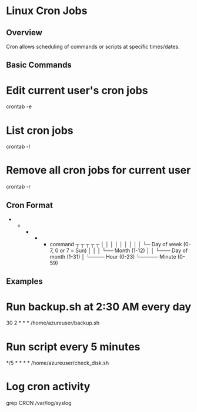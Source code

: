 # Linux Cron Jobs

## Overview
Cron allows scheduling of commands or scripts at specific times/dates.

## Basic Commands

# Edit current user's cron jobs
crontab -e

# List cron jobs
crontab -l

# Remove all cron jobs for current user
crontab -r

## Cron Format

* * * * * command
┬ ┬ ┬ ┬ ┬
│ │ │ │ │
│ │ │ │ └─ Day of week (0-7, 0 or 7 = Sun)
│ │ │ └── Month (1-12)
│ │ └─── Day of month (1-31)
│ └──── Hour (0-23)
└───── Minute (0-59)

## Examples

# Run backup.sh at 2:30 AM every day
30 2 * * * /home/azureuser/backup.sh

# Run script every 5 minutes
*/5 * * * * /home/azureuser/check_disk.sh

# Log cron activity
grep CRON /var/log/syslog
